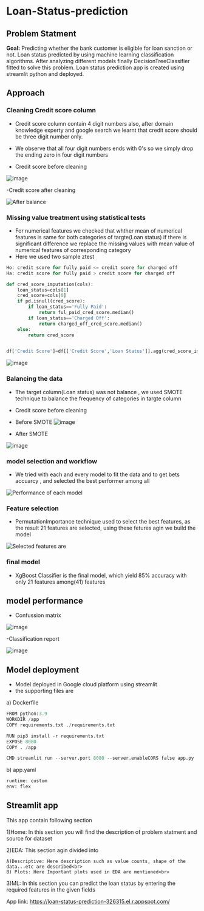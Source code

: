 # Loan-Status-prediction

## Problem Statment

**Goal:** Predicting whether the bank customer is eligible for loan sanction or not.
Loan status predicted by using machine learning classification algorithms. After analyzing different models finally DecisionTreeClassifier fitted to solve this problem. Loan status prediction app is created using streamlit python and deployed.<br>

## Approach

### Cleaning Credit score column
- Credit score column contain 4 digit numbers also, after domain knowledge experty and google search we learnt that credit score should be three digit number only.
- We observe that all four digit numbers ends with 0's so we simply drop the ending zero in four digit numbers

- Credit score before cleaning

![image](https://github.com/Basavaraj100/Loan-Status-prediction/blob/main/images/credit_score_before_cleaning.PNG)

-Credit score after cleaning

![After balance](https://github.com/Basavaraj100/Loan-Status-prediction/blob/main/images/credit_score_after_cleaning.PNG)

### Missing value treatment using statistical tests
- For numerical features we checked that whther mean of numerical features is same for both categories of targte(Loan status)
if there is significant difference we replace the missing values with mean value of numerical features of corresponding category
- Here we used two sample ztest
```python
Ho: credit score for fully paid <= credit score for charged off
Ha: credit score for fully paid > credit score for charged off

def cred_score_imputation(cols):
    loan_status=cols[1]
    cred_score=cols[0]
    if pd.isnull(cred_score):
        if loan_status=='Fully Paid':
            return ful_paid_cred_score.median()
        if loan_status=='Charged Off':
            return charged_off_cred_score.median()
    else:
        return cred_score


df['Credit Score']=df[['Credit Score','Loan Status']].agg(cred_score_imputation,axis=1)
```

![image]()

### Balancing the data
- The target column(Loan status) was not balance , we used SMOTE technique to balance the frequency of categories in targte column
- Credit score before cleaning
- Before SMOTE
![image](https://github.com/Basavaraj100/Loan-Status-prediction/blob/main/images/before_balance.PNG)

- After SMOTE

![image](https://github.com/Basavaraj100/Loan-Status-prediction/blob/main/images/after_balance.PNG)


### model selection and workflow
- We tried with each and every model to fit the data and to get bets accuarcy , and selected the best performer among all

![Performance of each model](https://github.com/Basavaraj100/Loan-Status-prediction/blob/main/images/model_performances.jpg)

### Feature selection
- PermutationImportance technique used to select the best features, as the result 21 features are selected, using these fetures agin we build the model

![Selected features are](https://github.com/Basavaraj100/Loan-Status-prediction/blob/main/images/selected_features.png)

### final model
- XgBoost Classifier is the final model, which yield 85% accuracy with only 21 features among(41) features


## model performance
- Confussion matrix

![image](https://github.com/Basavaraj100/Loan-Status-prediction/blob/main/images/Confussion_matrix.png)

-Classification report

![image](https://github.com/Basavaraj100/Loan-Status-prediction/blob/main/images/classification_report.png)

## Model deployment
- Model deployed in Google cloud platform using streamlit
- the supporting files are

a) Dockerfile
```python
FROM python:3.9
WORKDIR /app
COPY requirements.txt ./requirements.txt

RUN pip3 install -r requirements.txt
EXPOSE 8080
COPY . /app

CMD streamlit run --server.port 8080 --server.enableCORS false app.py
```

b) app.yaml
```python
runtime: custom
env: flex

```



## Streamlit app
This app contain following section

1)Home: In this section you will find the description of problem statment and source for dataset

2)EDA: This section agin divided into<br>

    A)Descriptive: Here description such as value counts, shape of the data...etc are described<br>
    B) Plots: Here Important plots used in EDA are mentioned<br>

3)ML: In this section you can predict the loan status by entering the required features in the given fields

App link: https://loan-status-prediction-326315.el.r.appspot.com/

